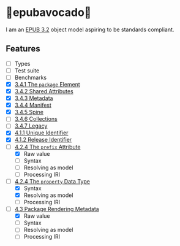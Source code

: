 # 📗epubavocado🥑
I am an [EPUB 3.2](https://www.w3.org/publishing/epub3/index.html) object model aspiring to be standards compliant.

## Features
- [ ] Types
- [ ] Test suite
- [ ] Benchmarks
- [x] [3.4.1 The `package` Element](https://www.w3.org/publishing/epub32/epub-packages.html#sec-package-elem)
- [x] [3.4.2 Shared Attributes](https://www.w3.org/publishing/epub32/epub-packages.html#sec-shared-attrs)
- [x] [3.4.3 Metadata](https://www.w3.org/publishing/epub32/epub-packages.html#sec-pkg-metadata)
- [x] [3.4.4 Manifest](https://www.w3.org/publishing/epub32/epub-packages.html#sec-pkg-manifest)
- [x] [3.4.5 Spine](https://www.w3.org/publishing/epub32/epub-packages.html#sec-pkg-spine)
- [ ] [3.4.6 Collections](https://www.w3.org/publishing/epub32/epub-packages.html#sec-pkg-collections)
- [ ] [3.4.7 Legacy](https://www.w3.org/publishing/epub32/epub-packages.html#sec-pkg-legacy)
- [x] [4.1.1 Unique Identifier](https://www.w3.org/publishing/epub32/epub-packages.html#sec-metadata-elem-identifiers-uid)
- [x] [4.1.2 Release Identifier](https://www.w3.org/publishing/epub32/epub-packages.html#sec-metadata-elem-identifiers-pid)
- [ ] [4.2.4 The `prefix` Attribute](https://www.w3.org/publishing/epub32/epub-packages.html#sec-prefix-attr)
  - [x] Raw value
  - [ ] Syntax
  - [ ] Resolving as model
  - [ ] Processing IRI
- [ ] [4.2.4 The `property` Data Type](https://www.w3.org/publishing/epub32/epub-packages.html#sec-property-datatype)
  - [x] Syntax
  - [x] Resolving as model
  - [ ] Processing IRI
- [ ] [4.3 Package Rendering Metadata](https://www.w3.org/publishing/epub32/epub-packages.html#sec-package-metadata-rendering)
  - [x] Raw value
  - [ ] Syntax
  - [ ] Resolving as model
  - [ ] Processing IRI
